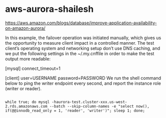# aws-aurora-shailesh


https://aws.amazon.com/blogs/database/improve-application-availability-on-amazon-aurora/

In this example, the failover operation was initiated manually, which gives us the opportunity to measure client impact in a controlled manner. The test client’s operating system and networking setup don’t use DNS caching, and we put the following settings in the ~/.my.cnffile in order to make the test output more readable:

[mysql]
connect_timeout=1

[client]
user=USERNAME
password=PASSWORD
We run the shell command below to ping the writer endpoint every second, and report the instance role (writer or reader).

```

while true; do mysql -haurora-test.cluster-xxx.us-west-2.rds.amazonaws.com --batch --skip-column-names -e "select now(), if(@@innodb_read_only = 1, 'reader', 'writer')"; sleep 1; done;


```


